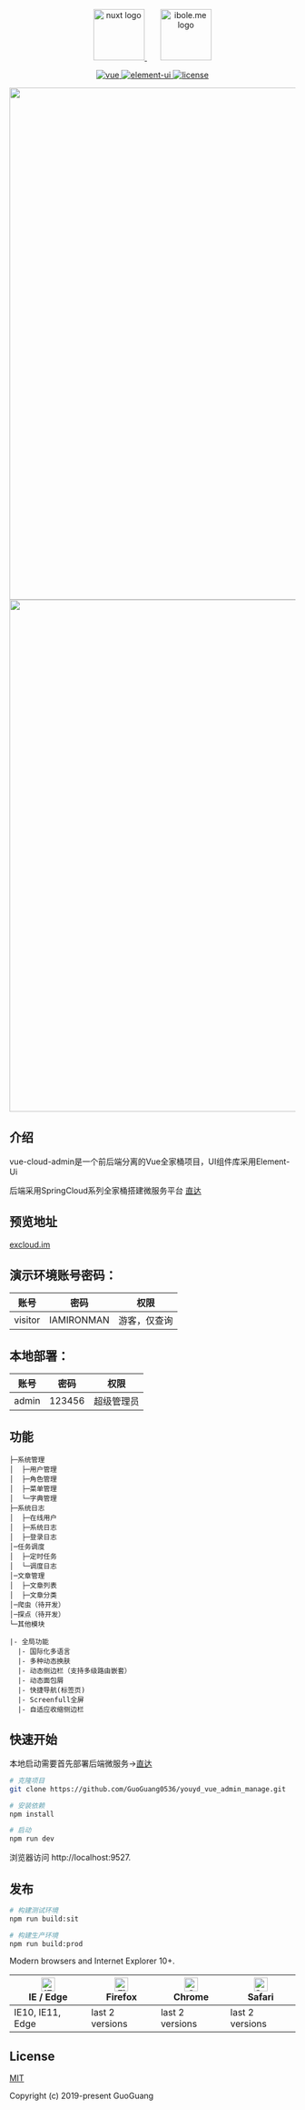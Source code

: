 <p align="center">
  <a href="https://github.com/nuxt/nuxt.js" target="blank">
    <img src="https://nuxtjs.org/meta_400.png" height="90" alt="nuxt logo" />
  </a>
  <span>&nbsp;&nbsp;&nbsp;&nbsp;&nbsp;</span>
  <a href="https://github.com/GuoGuang/ibole" target="blank">
    <img src="https://you-dao-note.oss-cn-beijing.aliyuncs.com/favicon.ico" height="90" alt="ibole.me logo" />
  </a>
</p>

<p align="center">
  <a href="https://github.com/vuejs/vue">
    <img src="https://img.shields.io/badge/vue-2.5.17-brightgreen.svg" alt="vue">
  </a>
  <a href="https://github.com/ElemeFE/element">
    <img src="https://img.shields.io/badge/element--ui-2.4.6-brightgreen.svg" alt="element-ui">
  </a>
  <a href="https://opensource.org/licenses/MIT">
    <img src="https://img.shields.io/github/license/mashape/apistatus.svg" alt="license">
  </a>
</p>

 <p align="center">
  <img width="900" src="https://github.com/GuoGuang0536/youyd_vue_admin_manage/blob/master/src/assets/%E9%A6%96%E9%A1%B5.png">
  <img width="900" src="https://github.com/GuoGuang0536/youyd_vue_admin_manage/blob/master/src/assets/%E4%B8%AA%E4%BA%BA%E4%B8%AD%E5%BF%83.png">
</p>

## 介绍
vue-cloud-admin是一个前后端分离的Vue全家桶项目，UI组件库采用Element-Ui

后端采用SpringCloud系列全家桶搭建微服务平台 [直达](https://github.com/GuoGuang0536/youyd_springcloud_service)

## 预览地址

[excloud.im](www.baidu.com)

## 演示环境账号密码：

账号 | 密码| 权限
---|---|---
visitor | IAMIRONMAN |游客，仅查询

## 本地部署：

账号 | 密码| 权限
---|---|---
admin | 123456 | 超级管理员

## 功能

```
├─系统管理
│  ├─用户管理
│  ├─角色管理
│  ├─菜单管理
│  └─字典管理
├─系统日志
│  ├─在线用户
│  ├─系统日志
│  ├─登录日志
│─任务调度
│  ├─定时任务
│  └─调度日志
│─文章管理
│  ├─文章列表
│  ├─文章分类
│─爬虫（待开发）
│─探点（待开发）
└─其他模块

|- 全局功能
  |- 国际化多语言
  |- 多种动态换肤
  |- 动态侧边栏（支持多级路由嵌套）
  |- 动态面包屑
  |- 快捷导航(标签页)
  |- Screenfull全屏
  |- 自适应收缩侧边栏
```

## 快速开始

本地启动需要首先部署后端微服务->[直达](https://github.com/GuoGuang0536) 

```bash
# 克隆项目
git clone https://github.com/GuoGuang0536/youyd_vue_admin_manage.git

# 安装依赖
npm install

# 启动
npm run dev
```

浏览器访问 http://localhost:9527.

## 发布

```bash
# 构建测试环境
npm run build:sit

# 构建生产环境
npm run build:prod
```

Modern browsers and Internet Explorer 10+.

| [<img src="https://raw.githubusercontent.com/alrra/browser-logos/master/src/edge/edge_48x48.png" alt="IE / Edge" width="24px" height="24px" />](http://godban.github.io/browsers-support-badges/)</br>IE / Edge | [<img src="https://raw.githubusercontent.com/alrra/browser-logos/master/src/firefox/firefox_48x48.png" alt="Firefox" width="24px" height="24px" />](http://godban.github.io/browsers-support-badges/)</br>Firefox | [<img src="https://raw.githubusercontent.com/alrra/browser-logos/master/src/chrome/chrome_48x48.png" alt="Chrome" width="24px" height="24px" />](http://godban.github.io/browsers-support-badges/)</br>Chrome | [<img src="https://raw.githubusercontent.com/alrra/browser-logos/master/src/safari/safari_48x48.png" alt="Safari" width="24px" height="24px" />](http://godban.github.io/browsers-support-badges/)</br>Safari |
| --------- | --------- | --------- | --------- |
| IE10, IE11, Edge| last 2 versions| last 2 versions| last 2 versions

## License

[MIT](https://opensource.org/licenses/MIT)

Copyright (c) 2019-present GuoGuang
